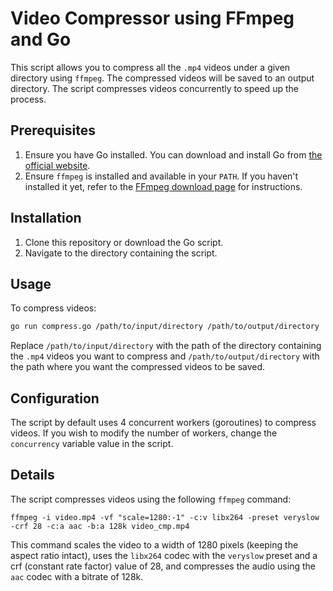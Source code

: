 # Video Compressor using FFmpeg and Go

This script allows you to compress all the `.mp4` videos under a given directory using `ffmpeg`. The compressed videos will be saved to an output directory. The script compresses videos concurrently to speed up the process.

## Prerequisites

1. Ensure you have Go installed. You can download and install Go from [the official website](https://golang.org/).
2. Ensure `ffmpeg` is installed and available in your `PATH`. If you haven't installed it yet, refer to the [FFmpeg download page](https://ffmpeg.org/download.html) for instructions.

## Installation

1. Clone this repository or download the Go script.
2. Navigate to the directory containing the script.

## Usage

To compress videos:

```bash
go run compress.go /path/to/input/directory /path/to/output/directory
```

Replace `/path/to/input/directory` with the path of the directory containing the `.mp4` videos you want to compress and `/path/to/output/directory` with the path where you want the compressed videos to be saved.

## Configuration

The script by default uses 4 concurrent workers (goroutines) to compress videos. If you wish to modify the number of workers, change the `concurrency` variable value in the script.

## Details

The script compresses videos using the following `ffmpeg` command:

```
ffmpeg -i video.mp4 -vf "scale=1280:-1" -c:v libx264 -preset veryslow -crf 28 -c:a aac -b:a 128k video_cmp.mp4
```

This command scales the video to a width of 1280 pixels (keeping the aspect ratio intact), uses the `libx264` codec with the `veryslow` preset and a crf (constant rate factor) value of 28, and compresses the audio using the `aac` codec with a bitrate of 128k.